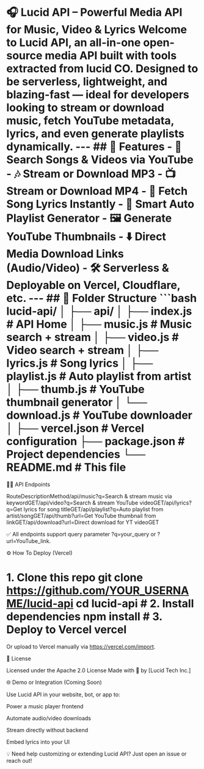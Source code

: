 # 🎧 Lucid API – Powerful Media API for Music, Video & Lyrics Welcome to **Lucid API**, an all-in-one open-source media API built with tools extracted from lucid CO. Designed to be serverless, lightweight, and blazing-fast — ideal for developers looking to stream or download music, fetch YouTube metadata, lyrics, and even generate playlists dynamically. --- ## 🚀 Features - 🔎 Search Songs & Videos via YouTube - 🎶 Stream or Download MP3 - 📺 Stream or Download MP4 - 📃 Fetch Song Lyrics Instantly - 🎼 Smart Auto Playlist Generator - 🖼️ Generate YouTube Thumbnails - ⬇️ Direct Media Download Links (Audio/Video) - 🛠️ Serverless & Deployable on Vercel, Cloudflare, etc. --- ## 📁 Folder Structure ```bash lucid-api/ │ ├── api/ │ ├── index.js # API Home │ ├── music.js # Music search + stream │ ├── video.js # Video search + stream │ ├── lyrics.js # Song lyrics │ ├── playlist.js # Auto playlist from artist │ ├── thumb.js # YouTube thumbnail generator │ └── download.js # YouTube downloader │ ├── vercel.json # Vercel configuration ├── package.json # Project dependencies └── README.md # This file 

🧑‍💻 API Endpoints

RouteDescriptionMethod/api/music?q=Search & stream music via keywordGET/api/video?q=Search & stream YouTube videoGET/api/lyrics?q=Get lyrics for song titleGET/api/playlist?q=Auto playlist from artist/songGET/api/thumb?url=Get YouTube thumbnail from linkGET/api/download?url=Direct download for YT videoGET 

✅ All endpoints support query parameter ?q=your_query or ?url=YouTube_link.

⚙️ How To Deploy (Vercel)

# 1. Clone this repo git clone https://github.com/YOUR_USERNAME/lucid-api cd lucid-api # 2. Install dependencies npm install # 3. Deploy to Vercel vercel 

Or upload to Vercel manually via https://vercel.com/import.

📜 License

Licensed under the Apache 2.0 License
Made with 💙 by [Lucid Tech Inc.]

🌐 Demo or Integration (Coming Soon)

Use Lucid API in your website, bot, or app to:

Power a music player frontend

Automate audio/video downloads

Stream directly without backend

Embed lyrics into your UI

💡 Need help customizing or extending Lucid API? Just open an issue or reach out!